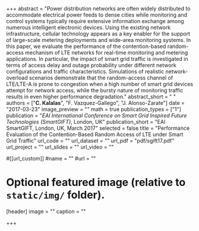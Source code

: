 +++
abstract = "Power distribution networks are often widely distributed to accommodate electrical power feeds to dense cities while monitoring and control systems typically require extensive information exchange among numerous intelligent electronic devices. Using the existing network infrastructure, cellular technology appears as a key enabler for the support of large-scale metering deployments and wide-area monitoring systems. In this paper, we evaluate the performance of the contention-based random-access mechanism of LTE networks for real-time monitoring and metering applications. In particular, the impact of smart grid traffic is investigated in terms of access delay and outage probability under different network configurations and traffic characteristics. Simulations of realistic network-overload scenarios demonstrate that the random-access channel of LTE/LTE-A is prone to congestion when a high number of smart grid devices attempt for network access, while the bursty nature of monitoring traffic results in even higher performance degradation."
abstract_short = " "
authors = ["**C. Kalalas**", "F. Vazquez-Gallego", "J. Alonso-Zarate"]
date = "2017-03-23"
image_preview = ""
math = true
publication_types = ["1"]
publication = "*EAI International Conference on Smart Grid Inspired Future Technologies (SmartGIFT)*, London, UK"
publication_short = "EAI SmartGIFT, London, UK, March 2017"
selected = false
title = "Performance Evaluation of the Contention-Based Random Access of LTE under Smart Grid Traffic"
url_code = ""
url_dataset = ""
url_pdf = "pdf/sgift17.pdf"
url_project = ""
url_slides = ""
url_video = ""

#[[url_custom]]
#name = ""
#url = ""

# Optional featured image (relative to `static/img/` folder).
[header]
image = ""
caption = ""

+++
